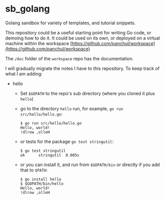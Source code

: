 # sb_golang

Golang sandbox for variety of templates, and tutorial snippets.

This repository could be a useful starting point for writing Go code, or demoing how to do it.
It could be used on its own, or deployed on a virtual machine within the workspace [https://github.com/panchul/workspace](https://github.com/panchul/workspace)

The `/doc` folder of the `workspace` repo has the documentation. 

I will gradually migrate the notes I have to this repository. To keep track of what I am adding:

+ hello
  - Set `$GOPATH` to the repo's sub directory (where you cloned it plus `hello`)
  - go to the directory `hello` run, for example, `go run src/hello/hello.go`:
    
        
    ```
    $ go run src/hello/hello.go 
    Hello, world!
    !dlrow ,olleH
    ```


  - or tests for the package `go test stringutil`:

        
    ```
    $ go test stringutil 
    ok  	stringutil	0.005s
    ```
    
    
  - or you can install it, and run from `$GOPATH/bin` or directly if you add that to `$PATH`:
    
    
    ```
    $ go install hello 
    $ $GOPATH/bin/hello
    Hello, world!
    !dlrow ,olleH
    ```
       
